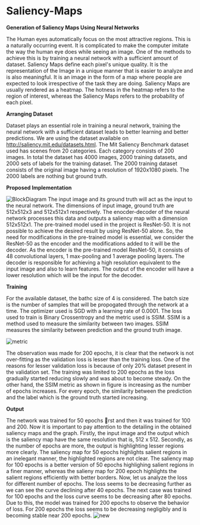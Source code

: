 # Saliency-Maps
**Generation of Saliency Maps Using Neural Networks**

The Human eyes automatically focus on the most attractive regions. This is a naturally
occurring event. It is complicated to make the computer imitate the way the human eye
does while seeing an image. One of the methods to achieve this is by training a neural
network with a sufficient amount of dataset.
Saliency Maps define each pixel's unique quality. It is the representation of the Image in
a unique manner that is easier to analyze and is also meaningful. It is an image in the form of a map where people are expected
to look irrespective of the task they are doing. Saliency Maps are usually rendered as
a heatmap. The hotness in the heatmap refers to the region of interest, whereas the
Saliency Maps refers to the probability of each pixel.


**Arranging Dataset**

Dataset plays an essential role in training a neural network, training the neural network with a sufficient dataset leads to better learning
and better predictions. We are using the dataset available on http://saliency.mit.edu/datasets.html. The Mit Saliency Benchmark dataset used
has scenes from 20 categories. Each category consists of 200 images. In total the dataset
has 4000 images, 2000 training datasets, and 2000 sets of labels for the training dataset.
The 2000 training dataset consists of the original image having a resolution of 1920x1080
pixels. The 2000 labels are nothing but ground truth.

**Proposed Implementation**

![BlockDiagram](https://user-images.githubusercontent.com/63425115/103107126-b7775d00-463b-11eb-85f0-c5936938af5e.JPG)
The input image and its ground truth will act as the input to the neural network. The
dimensions of input image, ground truth are 512x512x3 and 512x512x1 respectively. The
enocder-decoder of the neural network processes this data and outputs a saliency map
with a dimension 512x512x1. The pre-trained model used in the project is ResNet-50. It
is not possible to achieve the desired result by using ResNet-50 alone. So, the need for
modifications in the pre-trained model is essential, we consider
the ResNet-50 as the encoder and the modifications added to it will be the decoder. As the encoder is the pre-trained model ResNet-50, it consists of 48 convolutional layers,
1 max-pooling and 1 average pooling layers. The decoder is responsible for achieving
a high resolution equivalent to the input image and also to learn features. The output of
the encoder will have a lower resolution which will be the input for the decoder.

**Training**

For the available
dataset, the bathc size of 4 is considered. The batch size is the number of samples that
will be propogated through the network at a time. The optimizer used is SGD with a
learning rate of 0.0001. The
loss used to train is Binary Crossentropy and the metric used is SSIM. SSIM is a method
used to measure the similarity between two images. SSIM measures the similarity between prediction and the ground truth image.

![metric](https://user-images.githubusercontent.com/63425115/103107496-286c4400-463f-11eb-9d4d-35d2431bdbe8.JPG)

The observation was made for 200 epochs, it is clear that the network
is not over-fitting as the validation loss is lesser than the training loss. One of the reasons
for lesser validation loss is because of only 20% dataset present in the validation set. The
training was limited to 200 epochs as the loss gradually started reducing slowly and was
about to become steady. On the other hand, the SSIM metric as shown in figure is
increasing as the number of epochs increases. For every epoch, the similarity between
the prediction and the label which is the ground truth started increasing.

**Output**

The network was trained for 50 epochs rst and then it was trained for 100 and 200. Now
it is important to pay attention to the detailing in the obtained saliency maps and the
graph. Firstly, the input image and the output which is the saliency map have the same
resolution that is, 512 x 512. Secondly, as the number of epochs are more, the output is
highlighting lesser regions more clearly. The saliency map for 50 epochs highlights salient
regions in an inelegant manner, the highlighted regions are not clear. The saliency map
for 100 epochs is a better version of 50 epochs highlighing salient regions in a finer manner,
whereas the salieny map for 200 epoch highlights the salient regions efficiently with better
borders. Now, let us analyze the loss for different number of epochs. The loss seems to
be decreasing further as we can see the curve declining after 40 epochs. The next case
was trained for 100 epochs and the loss curve seems to be decreasing after 80 epochs.
Due to this, the model was trained for 200 epochs to observe the behavior of loss. For
200 epochs the loss seems to be decreasing negligibly and is becoming stable near 200
epochs.
![new](https://user-images.githubusercontent.com/63425115/103107534-86992700-463f-11eb-854a-1e4722f5586f.JPG)












